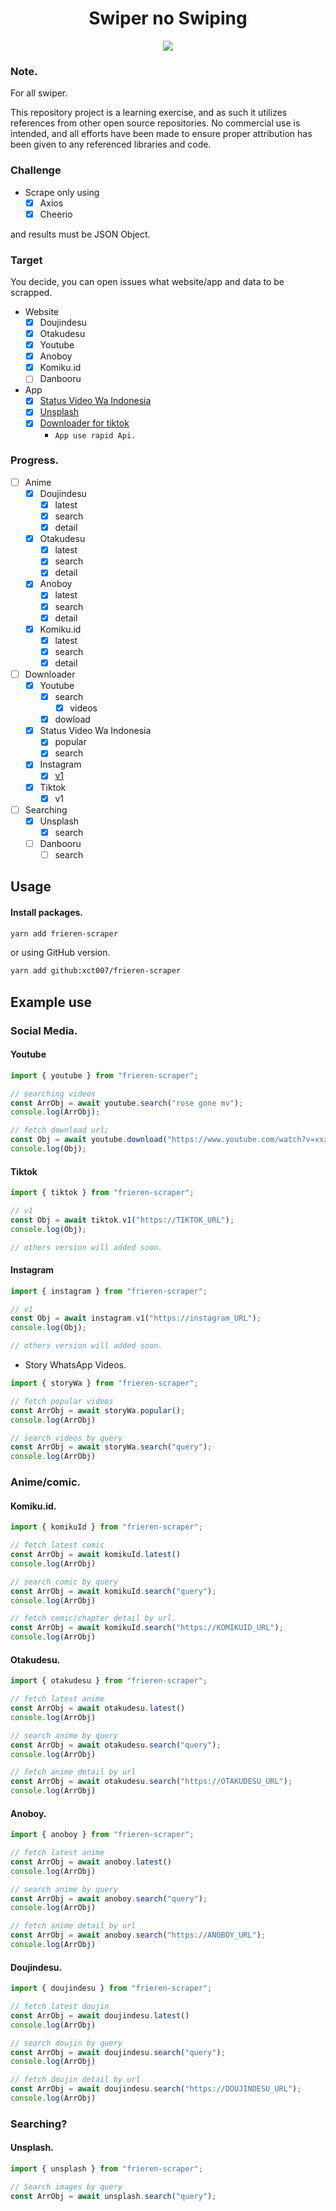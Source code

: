 <div align="center">
  <h1>Swiper no Swiping</h1>
  <img src="https://images.fineartamerica.com/images/artworkimages/mediumlarge/3/nickelodeon-dora-the-explorer-swiper-no-swiping-fox-ivof-miaol.jpg"/>
</div>

### Note.

For all swiper.

This repository project is a learning exercise, and as such it utilizes references from other open source repositories. No commercial use is intended, and all efforts have been made to ensure proper attribution has been given to any referenced libraries and code.

### Challenge

- Scrape only using
  - [x] Axios
  - [x] Cheerio

and results must be JSON Object.

### Target

You decide, you can open issues what website/app and data to be scrapped.

- Website
  - [x] Doujindesu
  - [x] Otakudesu
  - [x] Youtube
  - [x] Anoboy
  - [x] Komiku.id
  - [ ] Danbooru
- App
  - [x] [Status Video Wa Indonesia](https://play.google.com/store/apps/details?id=com.videostatus.indonesia)
  - [x] [Unsplash](https://play.google.com/store/apps/details?id=com.aqteam.photofree)
  - [x] [Downloader for tiktok](https://play.google.com/store/apps/details?id=com.downloaderfor.tiktok)
    - `App use rapid Api.`

### Progress.

- [ ] Anime
  - [x] Doujindesu
    - [x] latest
    - [x] search
    - [x] detail
  - [x] Otakudesu
    - [x] latest
    - [x] search
    - [x] detail
  - [x] Anoboy
    - [x] latest
    - [x] search
    - [x] detail
  - [x] Komiku.id
    - [x] latest
    - [x] search
    - [x] detail
- [ ] Downloader
  - [x] Youtube
    - [x] search
      - [x] videos
    - [x] dowload
  - [x] Status Video Wa Indonesia
    - [x] popular
    - [x] search
  - [x] Instagram
    - [x] [v1](https://downloadgram.org)
  - [x] Tiktok
    - [x] v1
- [ ] Searching
  - [x] Unsplash
    - [x] search
  - [ ] Danbooru
    - [ ] search

## Usage

#### Install packages.

```bash
yarn add frieren-scraper
```

or using GitHub version.

```bash
yarn add github:xct007/frieren-scraper
```

## Example use
### Social Media.

#### Youtube

```js
import { youtube } from "frieren-scraper";

// searching videos
const ArrObj = await youtube.search("rose gone mv");
console.log(ArrObj);

// fetch download url;
const Obj = await youtube.download("https://www.youtube.com/watch?v=xxx");
console.log(Obj);
```

#### Tiktok

```js
import { tiktok } from "frieren-scraper";

// v1
const Obj = await tiktok.v1("https://TIKTOK_URL");
console.log(Obj);

// others version will added soon.
```

#### Instagram

```js
import { instagram } from "frieren-scraper";

// v1
const Obj = await instagram.v1("https://instagram_URL");
console.log(Obj);

// others version will added soon.
```

- Story WhatsApp Videos.

```js
import { storyWa } from "frieren-scraper";

// fetch popular videos
const ArrObj = await storyWa.popular();
console.log(ArrObj)

// search videos by query
const ArrObj = await storyWa.search("query");
console.log(ArrObj)

```

### Anime/comic.

#### Komiku.id.

```js
import { komikuId } from "frieren-scraper";

// fetch latest comic
const ArrObj = await komikuId.latest()
console.log(ArrObj)

// search comic by query
const ArrObj = await komikuId.search("query");
console.log(ArrObj)

// fetch comic/chapter detail by url.
const ArrObj = await komikuId.search("https://KOMIKUID_URL");
console.log(ArrObj)

```

#### Otakudesu.

```js
import { otakudesu } from "frieren-scraper";

// fetch latest anime
const ArrObj = await otakudesu.latest()
console.log(ArrObj)

// search anime by query
const ArrObj = await otakudesu.search("query");
console.log(ArrObj)

// fetch anime detail by url
const ArrObj = await otakudesu.search("https://OTAKUDESU_URL");
console.log(ArrObj)

```

#### Anoboy.

```js
import { anoboy } from "frieren-scraper";

// fetch latest anime
const ArrObj = await anoboy.latest()
console.log(ArrObj)

// search anime by query
const ArrObj = await anoboy.search("query");
console.log(ArrObj)

// fetch anime detail by url
const ArrObj = await anoboy.search("https://ANOBOY_URL");
console.log(ArrObj)

```

#### Doujindesu.

```js
import { doujindesu } from "frieren-scraper";

// fetch latest doujin
const ArrObj = await doujindesu.latest()
console.log(ArrObj)

// search doujin by query
const ArrObj = await doujindesu.search("query");
console.log(ArrObj)

// fetch doujin detail by url
const ArrObj = await doujindesu.search("https://DOUJINDESU_URL");
console.log(ArrObj)

```

### Searching?

#### Unsplash.

```js
import { unsplash } from "frieren-scraper";

// Search images by query
const ArrObj = await unsplash.search("query");
```
